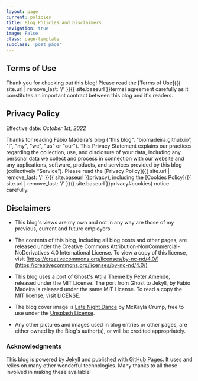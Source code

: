 ```yaml
---
layout: page
current: policies
title: Blog Policies and Disclaimers
navigation: true
image: False
class: page-template
subclass: 'post page'
---
```


## Terms of Use

Thank you for checking out this blog! Please read the [Terms of Use]({{ site.url | remove_last: '/' }}{{ site.baseurl }}terms) agreement carefully as it 
constitutes an important contract between this blog and it's readers.

## Privacy Policy

Effective date: *October 1st, 2022*

Thanks for reading Fabio Madeira's blog ("this blog", “biomadeira.github.io”,
"I", "my", "we", "us" or "our"). 
This Privacy Statement explains our practices regarding the collection, use, and disclosure 
of your data, including any personal data we collect and 
process in connection with our website and any applications, software, products, and services
provided by this blog (collectively “Service”). Please read the [Privacy Policy]({{ site.url | remove_last: '/' }}{{ site.baseurl }}privacy), 
including the [Cookies Policy]({{ site.url | remove_last: '/' }}{{ site.baseurl }}privacy#cookies) notice carefully.

## Disclaimers

- This blog's views are my own and not in any way are those of my previous, 
current and future employers.

- The contents of this blog, including all blog posts and other pages, are released under the 
Creative Commons Attribution-NonCommercial-NoDerivatives 4.0 International License. 
To view a copy of this license, visit
[https://creativecommons.org/licenses/by-nc-nd/4.0/](https://creativecommons.org/licenses/by-nc-nd/4.0/)

- This blog uses a port of Ghost's [Attila](https://github.com/zutrinken/attila) Theme by Peter Amende, 
released under the MIT License. The port from Ghost to Jekyll, by Fabio Madeira is released under
the same MIT License. To read a copy the MIT license, visit [LICENSE](/LICENSE/).

- The blog cover image is [Late Night Dance](https://unsplash.com/photos/3OR-XFzKSBo) by McKayla Crump, 
free to use under the [Unsplash License](https://unsplash.com/license).

- Any other pictures and images used in blog entries or other pages, are either owned by the Blog's author(s), or will be 
credited appropriately.

### Acknowledgments

This blog is powered by [Jekyll](https://jekyllrb.com/) and published with [GitHub Pages](https://pages.github.com/). 
It uses and relies on many other wonderful technologies. Many thanks to all those involved in making these available! 
